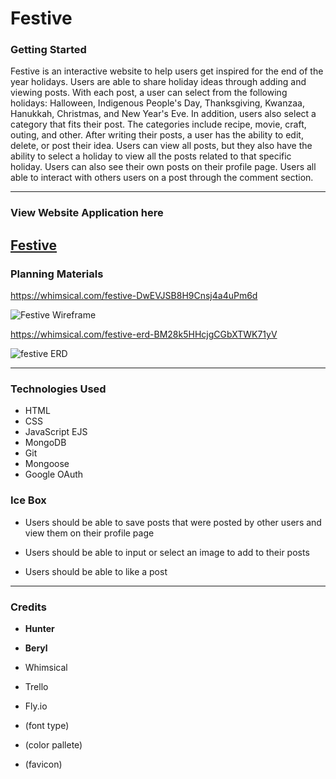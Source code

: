 # **Festive**

### Getting Started

Festive is an interactive website to help users get inspired for the end of the year holidays. Users are able to share holiday ideas through adding and viewing posts. With each post, a user can select from the following holidays: Halloween, Indigenous People's Day, Thanksgiving, Kwanzaa, Hanukkah, Christmas, and New Year's Eve. In addition, users also select a category that fits their post. The categories include recipe, movie, craft, outing, and other. After writing their posts, a user has the ability to edit, delete, or post their idea. Users can view all posts, but they also have the ability to select a holiday to view all the posts related to that specific holiday. Users can also see their own posts on their profile page. Users all able to interact with others users on a post through the comment section. 

---

### View Website Application here
[Festive](https://www.festive.fly.dev)
---
### Planning Materials

https://whimsical.com/festive-DwEVJSB8H9Cnsj4a4uPm6d

![Festive Wireframe](https://user-images.githubusercontent.com/109775689/193349002-2f9b4b9a-8e92-4b89-9083-d144f4014c1d.png)

https://whimsical.com/festive-erd-BM28k5HHcjgCGbXTWK71yV

![festive ERD](https://user-images.githubusercontent.com/109775689/193361170-74009a1a-9404-45df-ba61-240e80bf9628.png)

---

### Technologies Used

- HTML
- CSS
- JavaScript EJS
- MongoDB
- Git
- Mongoose
- Google OAuth


### Ice Box

- Users should be able to save posts that were posted by other users and view them on their profile page

- Users should be able to input or select an image to add to their posts

- Users should be able to like a post

---

### Credits

- **Hunter** 
- **Beryl**

- Whimsical
- Trello
- Fly.io

- (font type)
- (color pallete)
- (favicon)


